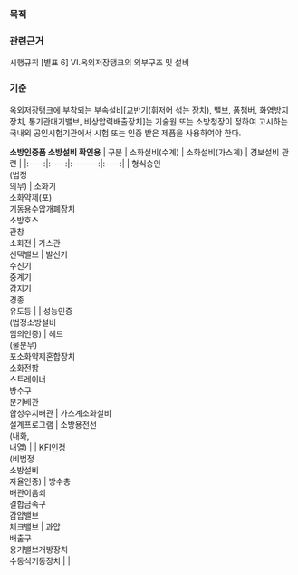### 목적

### 관련근거
시행규칙 [별표 6] VI.옥외저장탱크의 외부구조 및 설비

### 기준
옥외저장탱크에 부착되는 부속설비[교반기(휘저어 섞는 장치), 밸브, 폼챔버, 화염방지장치, 통기관대기밸브, 비상압력배출장치]는 기술원 또는 소방청장이 정하여 고시하는 국내외 공인시험기관에서 시험 또는 인증 받은 제품을 사용하여야 한다.

**소방인증품 소방설비 확인용**
| 구분 | 소화설비(수계) | 소화설비(가스계) | 경보설비 관련 |
|:----:|:----:|:-------:|:----:|
| 형식승인<br>(법정<br>의무) | 소화기<br>소화약제(포)<br>기동용수압개폐장치<br>소방호스<br>관창<br>소화전 | 가스관<br>선택밸브 | 발신기<br>수신기<br>중계기<br>감지기<br>경종<br>유도등 |
| 성능인증<br>(법정소방설비<br>임의인증) | 헤드<br>(물분무)<br>포소화약제혼합장치<br>소화전함<br>스트레이너<br>방수구<br>분기배관<br>합성수지배관 | 가스계소화설비<br>설계프로그램 | 소방용전선<br>(내화,<br>내열) |
| KFI인정<br>(비법정<br>소방설비<br>자율인증) | 방수총<br>배관이음쇠<br>결합금속구<br>감압밸브<br>체크밸브 | 과압<br>배출구<br>용기밸브개방장치<br>수동식기동장치 |  |